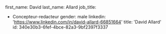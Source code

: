 first_name: David
last_name: Allard
job_title:
  - Concepteur-redacteur
gender: male
linkedin: 'https://www.linkedin.com/in/david-allard-66851664'
title: 'David Allard'
id: 340e30b3-6fef-4bce-82a3-9bf2397f3337
